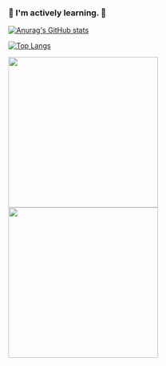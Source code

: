 ### 🌱 I'm actively learning.  👋

<!--
**lmshao/lmshao** is a ✨ _special_ ✨ repository because its `README.md` (this file) appears on your GitHub profile.

Here are some ideas to get you started:

- 🔭 I’m currently working on ...
- 🌱 I’m currently learning ...
- 👯 I’m looking to collaborate on ...
- 🤔 I’m looking for help with ...
- 💬 Ask me about ...
- 📫 How to reach me: ...
- 😄 Pronouns: ...
- ⚡ Fun fact: ...
-->

[![Anurag's GitHub stats](https://github-readme-stats.vercel.app/api?username=lmshao&show_icons=true&icon_color=CE1D2D&text_color=718096&bg_color=ffffff&hide_title=true)](https://github.com/anuraghazra/github-readme-stats)

[![Top Langs](https://github-readme-stats.vercel.app/api/top-langs/?username=anuraghazra&layout=donut&hide_title=true)](https://github.com/anuraghazra/github-readme-stats)

<a href="https://github.com/anuraghazra/github-readme-stats">
  <img height=300 align="center" src="https://github-readme-stats.vercel.app/api?username=anuraghazra&show_icons=true&icon_color=CE1D2D&text_color=718096&bg_color=ffffff&hide_title=true" />
</a>
<a href="https://github.com/anuraghazra/convoychat">
  <img height=300 align="center" src="https://github-readme-stats.vercel.app/api/top-langs?username=anuraghazra&layout=compact&langs_count=5&card_width=320&hide_title=true" />
</a>
